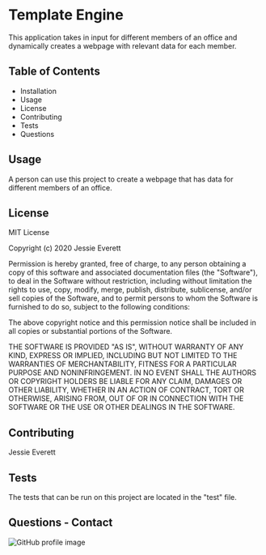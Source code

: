 # Template Engine 
This application takes in input for different members of an office and dynamically creates a webpage with relevant data for each member. 
## Table of Contents 
* Installation 
* Usage 
* License 
* Contributing 
* Tests 
* Questions 
## Usage 
A person can use this project to create a webpage that has data for different members of an office. 
## License 
MIT License

Copyright (c) 2020 Jessie Everett

Permission is hereby granted, free of charge, to any person obtaining a copy
of this software and associated documentation files (the "Software"), to deal
in the Software without restriction, including without limitation the rights
to use, copy, modify, merge, publish, distribute, sublicense, and/or sell
copies of the Software, and to permit persons to whom the Software is
furnished to do so, subject to the following conditions:

The above copyright notice and this permission notice shall be included in all
copies or substantial portions of the Software.

THE SOFTWARE IS PROVIDED "AS IS", WITHOUT WARRANTY OF ANY KIND, EXPRESS OR
IMPLIED, INCLUDING BUT NOT LIMITED TO THE WARRANTIES OF MERCHANTABILITY,
FITNESS FOR A PARTICULAR PURPOSE AND NONINFRINGEMENT. IN NO EVENT SHALL THE
AUTHORS OR COPYRIGHT HOLDERS BE LIABLE FOR ANY CLAIM, DAMAGES OR OTHER
LIABILITY, WHETHER IN AN ACTION OF CONTRACT, TORT OR OTHERWISE, ARISING FROM,
OUT OF OR IN CONNECTION WITH THE SOFTWARE OR THE USE OR OTHER DEALINGS IN THE
SOFTWARE.
## Contributing 
Jessie Everett 
## Tests 
The tests that can be run on this project are located in the "test" file. 
## Questions - Contact 
![GitHub profile image](https://avatars0.githubusercontent.com/u/60405600?v=4)
